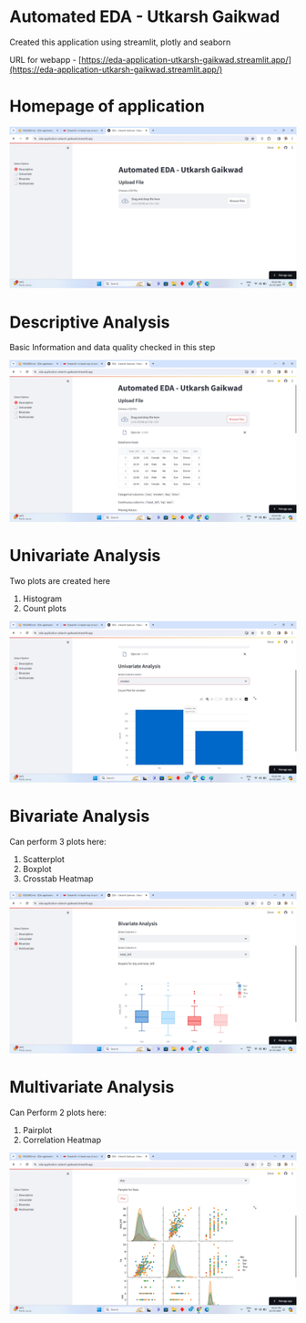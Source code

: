 # Automated EDA - Utkarsh Gaikwad

Created this application using streamlit, plotly and seaborn

URL for webapp - [https://eda-application-utkarsh-gaikwad.streamlit.app/](https://eda-application-utkarsh-gaikwad.streamlit.app/)

# Homepage of application

![Home page](./UI/UI%201.jpg)

# Descriptive Analysis

Basic Information and data quality checked in this step

![Descriptive](./UI/UI%20Descriptive.jpg)

# Univariate Analysis

Two plots are created here
1. Histogram
2. Count plots

![Univariate](./UI/UI%20Univariate.jpg)

# Bivariate Analysis

Can perform 3 plots here:
1. Scatterplot 
2. Boxplot
3. Crosstab Heatmap

![Bivariate](./UI/UI%20Bivariate.jpg)

# Multivariate Analysis

Can Perform 2 plots here:
1. Pairplot
2. Correlation Heatmap

![Multivariate](./UI/UI%20Multivariate.jpg)
